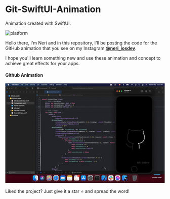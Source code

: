 # Git-SwiftUI-Animation
Animation created with SwiftUI.

![platform](https://img.shields.io/badge/platform-iOS-orange)


Hello there, I'm Neri and in this repository, I'll be posting the code for the GitHub animation that you see on my Instagram 
    [**@neri_iosdev**](https://www.instagram.com/neri_iosdev/).
    
I hope you'll learn something new and use these animation and concept to achieve great effects for your apps.

#### Github Animation

![Github](https://github.com/nerimenebt/Git-SwiftUI-Animation/blob/main/GitHubLoader.gif)

Liked the project? Just give it a star ⭐️ and spread the word!
